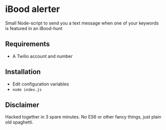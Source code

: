 # iBood alerter

Small Node-script to send you a text message when one of your keywords is featured in an iBood-hunt

## Requirements

- A Twilio account and number

## Installation

- Edit configuration variables
- `node index.js`

## Disclaimer

Hacked together in 3 spare minutes. No ES6 or other fancy things, just plain old spaghetti.